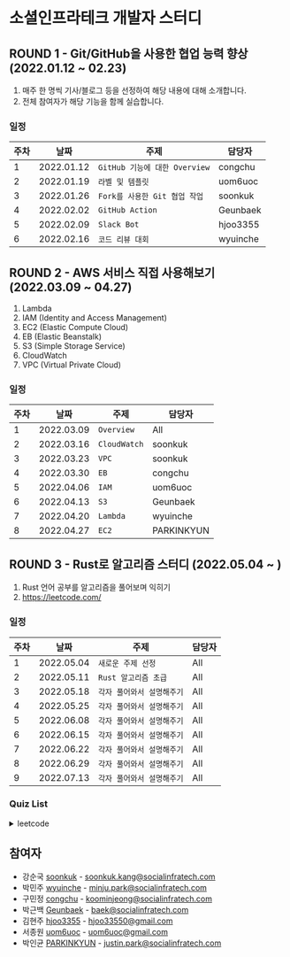 # 소셜인프라테크 개발자 스터디

## ROUND 1 - Git/GitHub을 사용한 협업 능력 향상 (2022.01.12 ~ 02.23)

1. 매주 한 명씩 기사/블로그 등을 선정하여 해당 내용에 대해 소개합니다.
2. 전체 참여자가 해당 기능을 함께 실습합니다.

### 일정

| 주차 | 날짜        | 주제                            | 담당자   |
|------|-------------|-------------------------------|----------|
| 1    | 2022.01.12  | `GitHub 기능에 대한 Overview`    | congchu  |
| 2    | 2022.01.19  | `라벨 및 템플릿`                 | uom6uoc  |
| 3    | 2022.01.26  | `Fork를 사용한 Git 협업 작업 `    | soonkuk  |
| 4    | 2022.02.02  | `GitHub Action  `             | Geunbaek |
| 5    | 2022.02.09  | `Slack Bot`                   | hjoo3355 |
| 6    | 2022.02.16  | `코드 리뷰 대회 `                | wyuinche |

## ROUND 2 - AWS 서비스 직접 사용해보기 (2022.03.09 ~ 04.27)

1. Lambda
2. IAM (Identity and Access Management)
3. EC2 (Elastic Compute Cloud)
4. EB (Elastic Beanstalk)
5. S3 (Simple Storage Service)
6. CloudWatch
7. VPC (Virtual Private Cloud)

### 일정

| 주차 | 날짜        | 주제            | 담당자   |
|------|-------------|-------------------|------------|
| 1    | 2022.03.09  | `Overview`        | All        |
| 2    | 2022.03.16  | `CloudWatch`      | soonkuk    |
| 3    | 2022.03.23  | `VPC`             | soonkuk    |
| 4    | 2022.03.30  | `EB`              | congchu    |
| 5    | 2022.04.06  | `IAM`             | uom6uoc    |
| 6    | 2022.04.13  | `S3`              | Geunbaek   |
| 7    | 2022.04.20  | `Lambda`          | wyuinche   |
| 8    | 2022.04.27  | `EC2`             | PARKINKYUN |


## ROUND 3 - Rust로 알고리즘 스터디 (2022.05.04 ~ )

1. Rust 언어 공부를 알고리즘을 풀어보며 익히기
2. https://leetcode.com/ 

### 일정

| 주차 | 날짜        | 주제            | 담당자   |
|------|-------------|----------------------|------------|
| 1    | 2022.05.04  | `새로운 주제 선정`       | All        |
| 2    | 2022.05.11  | `Rust 알고리즘 초급`    | All        |
| 3    | 2022.05.18  | `각자 풀어와서 설명해주기` | All        |
| 4    | 2022.05.25  | `각자 풀어와서 설명해주기` | All        |
| 5    | 2022.06.08  | `각자 풀어와서 설명해주기` | All        |
| 6    | 2022.06.15  | `각자 풀어와서 설명해주기` | All        |
| 7    | 2022.06.22  | `각자 풀어와서 설명해주기` | All        |
| 8    | 2022.06.29  | `각자 풀어와서 설명해주기` | All        |
| 9    | 2022.07.13  | `각자 풀어와서 설명해주기` | All        |


### Quiz List
<details>
<summary>leetcode</summary>

```
2. Add two number (soonkuk)
31. Next Permutation (soonkuk)
35. Search Insert Position (uom6uoc)
59. Spiral Matrix II (PARKINKYUN)
69.Sqrt(x) (wyuinche)
136. Single Number (uom6uoc)
146. LRU Cache (wyuinche)
147. Insertion Sort List (uom6uoc)
191. Number of 1 Bits (uom6uoc)
202. Happy Number (uom6uoc)
207. Course Schedule (wyuinche)
335. Self Crossing (soonkuk)
373. Find K Pairs with Smallest Sums (Geunbaek)
440. K-th Smallest in Lexicographical Order (soonkuk)
461. Hamming Distance (wyuinche)
493. Reverse Pairs (soonkuk)
503. Next Greater Element II (Geunbaek)
521. Longest Uncommon Subsequence I (PARKINKYUN)
522. Longest Uncommon Subsequence II (PARKINKYUN)
606. Construct String from Binary Tree (PARKINKYUN)
611. Valid Triangle Number (PARKINKYUN)
657. Robot Return to Origin (uom6uoc)
802. Find Eventual Safe States (Geunbaek)
898. Bitwise ORs of Subarrays (soonkuk)
1108. Defanging an IP Address (uom6uoc)
1620. Coordinate With Maximum Network Quality (PARKINKYUN)
1627. Graph Connectivity With Threshold (PARKINKYUN)
1702. Maximum Binary String After Change (PARKINKYUN)
2328. Number of Increasing Paths in a Grid (Geunbaek)
2658. Maximum Number of Fish in a Grid (Geunbaek)
2718. Sum of Matrix After Queries (soonkuk)
```
</details>



## 참여자

- 강순국 [soonkuk](https://github.com/soonkuk) - soonkuk.kang@socialinfratech.com
- 박민주 [wyuinche](https://github.com/wyuinche) - minju.park@socialinfratech.com
- 구민정 [congchu](https://github.com/congchu) - koominjeong@socialinfratech.com
- 박근백 [Geunbaek](https://github.com/Geunbaek) - baek@socialinfratech.com
- 김현주 [hjoo3355](https://github.com/hjoo3355) - hjoo33550@gmail.com
- 서종원 [uom6uoc](https://github.com/uom6uoc) - uom6uoc@gmail.com
- 박인균 [PARKINKYUN](https://github.com/PARKINKYUN) - justin.park@socialinfratech.com